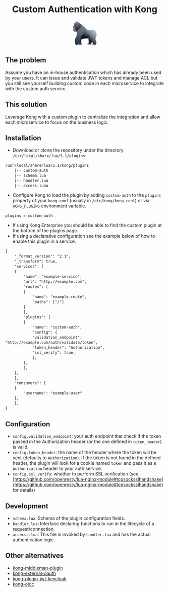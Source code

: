 <div align="center">
    <h1>Custom Authentication with Kong</h1>
    <a href="https://www.joypixels.com/profiles/emoji/gorilla">
	<img
	    height="80"
	    width="80"
	    alt="gorilla"
	    src="https://raw.githubusercontent.com/portothree/kong-custom-auth/master/other/gorilla.png"
	    />
    </a>
</div>

## The problem

Assume you have an in-house authentication which has already been used by your users. It can issue and validate JWT tokens and manage ACL but you still see yourself building custom code in each microservice to integrate with the custom auth service.

## This solution

Leverage Kong with a custom plugin to centralize the integration and allow each microservice to focus on the business logic.

## Installation

-   Download or clone the repository under the directory `/usr/local/share/lua/5.1/plugins`.

```
/usr/local/share/lua/5.1/kong/plugins
    |-- custom-auth
	|-- schema.lua
	|-- handler.lua
	|-- access.luaa
```

-   Configure Kong to load the plugin by adding `custom-auth` to the `plugins` property of your `kong.conf` (usually in `/etc/kong/kong.conf`) or via `KONG_PLUGINS` environment variable.

```
plugins = custom-auth
```

-   If using Kong Enterprise you should be able to find the custom plugin at the bottom of the plugins page.
-   If using a declarative configuration see the example below of how to enable this plugin in a service.

```
{
    "_format_version": "2.1",
    "_transform": true,
    "services": [
	{
	    "name": "example-service",
	    "url": "http://example.com",
	    "routes": [
		{
		    "name": "example-route",
		    "paths": ["/"]
		}
	    ],
	    "plugins": [
		{
		    "name": "custom-auth",
		    "config": {
			"validation_endpoint": "http://example.com/auth/validate/token",
			"token_header": "Authorization",
			"ssl_verify": true,
		    },
		},
	    ],
	},
    ],
    "consumers": [
	{
	    "username": "example-user"
	},
    ],
}
```

## Configuration

-   `config.validation_endpoint`: your auth endpoint that check if the token passed in the Authorization header (or the one defined in `token_header`) is valid.
-   `config.token_header`: the name of the header where the token will be sent (defaults to `Authorization`). If the token is not found in the defined header, the plugin will look for a cookie named `token` and pass it as a `Authorization` header to your auth service.
-   `config.ssl_verify`: whether to perform SSL verification (see [https://github.com/openresty/lua-nginx-module#tcpsocksslhandshake](https://github.com/openresty/lua-nginx-module#tcpsocksslhandshake) for details)

## Development

-   `schema.lua`: Schema of the plugin configuration fields.
-   `handler.lua`: Interface declaring functions to run in the lifecycle of a request/connection.
-   `accecss.lua`: This file is invoked by `handler.lua` and has the actual authentication logic.

## Other alternatives

-   [kong-middleman-plugin](https://github.com/pantsel/kong-middleman-plugin)
-   [kong-external-oauth](https://github.com/mogui/kong-external-oauth)
-   [kong-plugin-jwt-keycloak](https://github.com/gbbirkisson/kong-plugin-jwt-keycloak)
-   [kong-oidc](https://github.com/nokia/kong-oidc)
